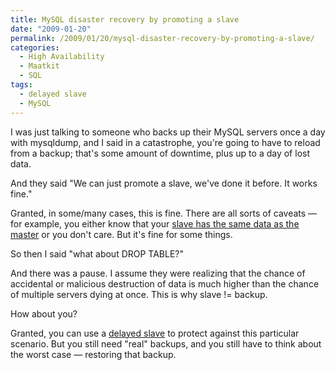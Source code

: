 ```yaml
---
title: MySQL disaster recovery by promoting a slave
date: "2009-01-20"
permalink: /2009/01/20/mysql-disaster-recovery-by-promoting-a-slave/
categories:
  - High Availability
  - Maatkit
  - SQL
tags:
  - delayed slave
  - MySQL
---
```

I was just talking to someone who backs up their MySQL servers once a day with mysqldump, and I said in a catastrophe, you're going to have to reload from a backup; that's some amount of downtime, plus up to a day of lost data.

And they said "We can just promote a slave, we've done it before. It works fine."

Granted, in some/many cases, this is fine. There are all sorts of caveats &#8212; for example, you either know that your [slave has the same data as the master][1] or you don't care. But it's fine for some things.

So then I said "what about DROP TABLE?"

And there was a pause. I assume they were realizing that the chance of accidental or malicious destruction of data is much higher than the chance of multiple servers dying at once. This is why slave != backup.

How about you?

Granted, you can use a [delayed slave][2] to protect against this particular scenario. But you still need "real" backups, and you still have to think about the worst case &#8212; restoring that backup.

 [1]: http://www.maatkit.org/doc/mk-table-checksum.html
 [2]: http://www.maatkit.org/doc/mk-slave-delay.html
